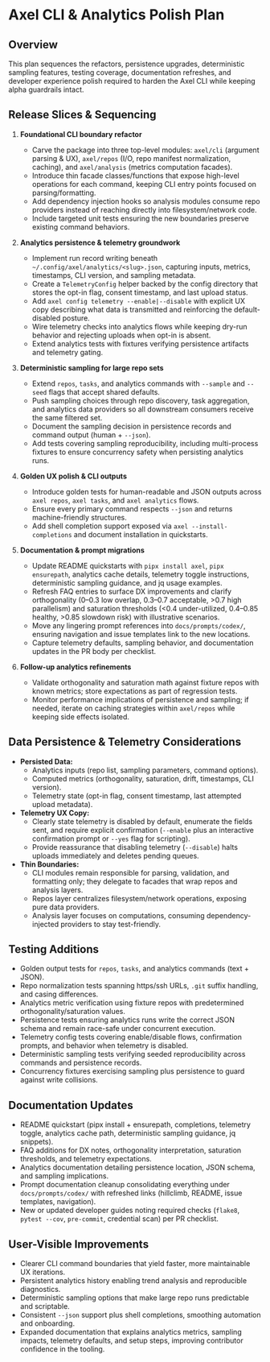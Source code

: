 # Axel CLI & Analytics Polish Plan

## Overview
This plan sequences the refactors, persistence upgrades, deterministic sampling features, testing
coverage, documentation refreshes, and developer experience polish required to harden the Axel CLI
while keeping alpha guardrails intact.

## Release Slices & Sequencing
1. **Foundational CLI boundary refactor**
   - Carve the package into three top-level modules: `axel/cli` (argument parsing & UX),
     `axel/repos` (I/O, repo manifest normalization, caching), and `axel/analysis` (metrics
     computation facades).
   - Introduce thin facade classes/functions that expose high-level operations for each command,
     keeping CLI entry points focused on parsing/formatting.
   - Add dependency injection hooks so analysis modules consume repo providers instead of reaching
     directly into filesystem/network code.
   - Include targeted unit tests ensuring the new boundaries preserve existing command behaviors.

2. **Analytics persistence & telemetry groundwork**
   - Implement run record writing beneath `~/.config/axel/analytics/<slug>.json`, capturing inputs,
     metrics, timestamps, CLI version, and sampling metadata.
   - Create a `TelemetryConfig` helper backed by the config directory that stores the opt-in flag,
     consent timestamp, and last upload status.
   - Add `axel config telemetry --enable|--disable` with explicit UX copy describing what data is
     transmitted and reinforcing the default-disabled posture.
   - Wire telemetry checks into analytics flows while keeping dry-run behavior and rejecting uploads
     when opt-in is absent.
   - Extend analytics tests with fixtures verifying persistence artifacts and telemetry gating.

3. **Deterministic sampling for large repo sets**
   - Extend `repos`, `tasks`, and analytics commands with `--sample` and `--seed` flags that accept
     shared defaults.
   - Push sampling choices through repo discovery, task aggregation, and analytics data providers so
     all downstream consumers receive the same filtered set.
   - Document the sampling decision in persistence records and command output (human + `--json`).
   - Add tests covering sampling reproducibility, including multi-process fixtures to ensure
     concurrency safety when persisting analytics runs.

4. **Golden UX polish & CLI outputs**
   - Introduce golden tests for human-readable and JSON outputs across `axel repos`, `axel tasks`,
     and `axel analytics` flows.
   - Ensure every primary command respects `--json` and returns machine-friendly structures.
   - Add shell completion support exposed via `axel --install-completions` and document installation
     in quickstarts.

5. **Documentation & prompt migrations**
   - Update README quickstarts with `pipx install axel`, `pipx ensurepath`, analytics cache details,
     telemetry toggle instructions, deterministic sampling guidance, and jq usage examples.
   - Refresh FAQ entries to surface DX improvements and clarify orthogonality (0–0.3 low overlap,
     0.3–0.7 acceptable, >0.7 high parallelism) and saturation thresholds (<0.4 under-utilized,
     0.4–0.85 healthy, >0.85 slowdown risk) with illustrative scenarios.
   - Move any lingering prompt references into `docs/prompts/codex/`, ensuring navigation and issue
     templates link to the new locations.
   - Capture telemetry defaults, sampling behavior, and documentation updates in the PR body per
     checklist.

6. **Follow-up analytics refinements**
   - Validate orthogonality and saturation math against fixture repos with known metrics; store
     expectations as part of regression tests.
   - Monitor performance implications of persistence and sampling; if needed, iterate on caching
     strategies within `axel/repos` while keeping side effects isolated.

## Data Persistence & Telemetry Considerations
- **Persisted Data:**
  - Analytics inputs (repo list, sampling parameters, command options).
  - Computed metrics (orthogonality, saturation, drift, timestamps, CLI version).
  - Telemetry state (opt-in flag, consent timestamp, last attempted upload metadata).
- **Telemetry UX Copy:**
  - Clearly state telemetry is disabled by default, enumerate the fields sent, and require explicit
    confirmation (`--enable` plus an interactive confirmation prompt or `--yes` flag for scripting).
  - Provide reassurance that disabling telemetry (`--disable`) halts uploads immediately and deletes
    pending queues.
- **Thin Boundaries:**
  - CLI modules remain responsible for parsing, validation, and formatting only; they delegate to
    facades that wrap repos and analysis layers.
  - Repos layer centralizes filesystem/network operations, exposing pure data providers.
  - Analysis layer focuses on computations, consuming dependency-injected providers to stay
    test-friendly.

## Testing Additions
- Golden output tests for `repos`, `tasks`, and analytics commands (text + JSON).
- Repo normalization tests spanning https/ssh URLs, `.git` suffix handling, and casing differences.
- Analytics metric verification using fixture repos with predetermined orthogonality/saturation
  values.
- Persistence tests ensuring analytics runs write the correct JSON schema and remain race-safe under
  concurrent execution.
- Telemetry config tests covering enable/disable flows, confirmation prompts, and behavior when
  telemetry is disabled.
- Deterministic sampling tests verifying seeded reproducibility across commands and persistence
  records.
- Concurrency fixtures exercising sampling plus persistence to guard against write collisions.

## Documentation Updates
- README quickstart (pipx install + ensurepath, completions, telemetry toggle, analytics cache path,
  deterministic sampling guidance, jq snippets).
- FAQ additions for DX notes, orthogonality interpretation, saturation thresholds, and telemetry
  expectations.
- Analytics documentation detailing persistence location, JSON schema, and sampling implications.
- Prompt documentation cleanup consolidating everything under `docs/prompts/codex/` with refreshed
  links (hillclimb, README, issue templates, navigation).
- New or updated developer guides noting required checks (`flake8`, `pytest --cov`, `pre-commit`,
  credential scan) per PR checklist.

## User-Visible Improvements
- Clearer CLI command boundaries that yield faster, more maintainable UX iterations.
- Persistent analytics history enabling trend analysis and reproducible diagnostics.
- Deterministic sampling options that make large repo runs predictable and scriptable.
- Consistent `--json` support plus shell completions, smoothing automation and onboarding.
- Expanded documentation that explains analytics metrics, sampling impacts, telemetry defaults, and
  setup steps, improving contributor confidence in the tooling.
